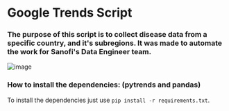 # Google Trends Script

### The purpose of this script is to collect disease data from a specific country, and it's subregions. It was made to automate the work for Sanofi's Data Engineer team.

![image](https://user-images.githubusercontent.com/36492293/160670469-75fa7de6-2dd3-4745-8b65-508f937f9cc8.png)

### How to install the dependencies: (pytrends and pandas)

To install the dependencies just use `pip install -r requirements.txt`.
